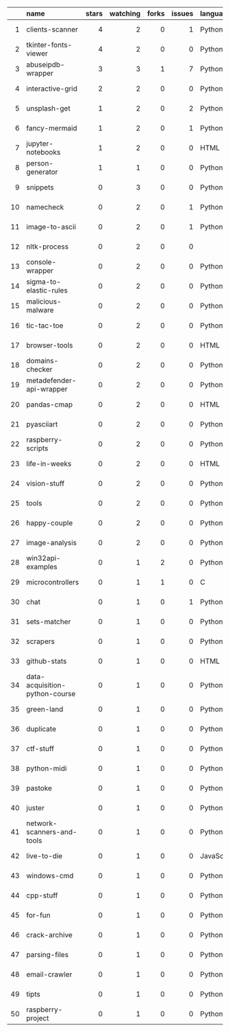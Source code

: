 |    | name                           |   stars |   watching |   forks |   issues | language   | created    | updated    | url                                                         |
|---:|:-------------------------------|--------:|-----------:|--------:|---------:|:-----------|:-----------|:-----------|:------------------------------------------------------------|
|  1 | clients-scanner                |       4 |          2 |       0 |        1 | Python     | 2020-05-26 | 2024-06-13 | https://github.com/streanger/clients-scanner                |
|  2 | tkinter-fonts-viewer           |       4 |          2 |       0 |        0 | Python     | 2020-05-31 | 2024-05-03 | https://github.com/streanger/tkinter-fonts-viewer           |
|  3 | abuseipdb-wrapper              |       3 |          3 |       1 |        7 | Python     | 2021-11-15 | 2024-03-24 | https://github.com/streanger/abuseipdb-wrapper              |
|  4 | interactive-grid               |       2 |          2 |       0 |        0 | Python     | 2020-09-01 | 2024-02-05 | https://github.com/streanger/interactive-grid               |
|  5 | unsplash-get                   |       1 |          2 |       0 |        2 | Python     | 2020-06-11 | 2024-06-04 | https://github.com/streanger/unsplash-get                   |
|  6 | fancy-mermaid                  |       1 |          2 |       0 |        1 | Python     | 2022-03-15 | 2024-01-17 | https://github.com/streanger/fancy-mermaid                  |
|  7 | jupyter-notebooks              |       1 |          2 |       0 |        0 | HTML       | 2022-02-02 | 2022-08-16 | https://github.com/streanger/jupyter-notebooks              |
|  8 | person-generator               |       1 |          1 |       0 |        0 | Python     | 2017-10-01 | 2022-08-19 | https://github.com/streanger/person-generator               |
|  9 | snippets                       |       0 |          3 |       0 |        0 | Python     | 2022-05-22 | 2024-07-16 | https://github.com/streanger/snippets                       |
| 10 | namecheck                      |       0 |          2 |       0 |        1 | Python     | 2022-04-10 | 2023-02-18 | https://github.com/streanger/namecheck                      |
| 11 | image-to-ascii                 |       0 |          2 |       0 |        1 | Python     | 2022-01-29 | 2023-02-19 | https://github.com/streanger/image-to-ascii                 |
| 12 | nltk-process                   |       0 |          2 |       0 |        0 |            | 2022-03-13 | 2022-03-13 | https://github.com/streanger/nltk-process                   |
| 13 | console-wrapper                |       0 |          2 |       0 |        0 | Python     | 2022-03-10 | 2023-02-19 | https://github.com/streanger/console-wrapper                |
| 14 | sigma-to-elastic-rules         |       0 |          2 |       0 |        0 | Python     | 2021-11-24 | 2023-02-19 | https://github.com/streanger/sigma-to-elastic-rules         |
| 15 | malicious-malware              |       0 |          2 |       0 |        0 | Python     | 2021-11-16 | 2022-08-16 | https://github.com/streanger/malicious-malware              |
| 16 | tic-tac-toe                    |       0 |          2 |       0 |        0 | Python     | 2021-08-24 | 2023-02-19 | https://github.com/streanger/tic-tac-toe                    |
| 17 | browser-tools                  |       0 |          2 |       0 |        0 | HTML       | 2021-06-14 | 2022-08-16 | https://github.com/streanger/browser-tools                  |
| 18 | domains-checker                |       0 |          2 |       0 |        0 | Python     | 2021-06-08 | 2022-08-16 | https://github.com/streanger/domains-checker                |
| 19 | metadefender-api-wrapper       |       0 |          2 |       0 |        0 | Python     | 2021-06-07 | 2022-08-16 | https://github.com/streanger/metadefender-api-wrapper       |
| 20 | pandas-cmap                    |       0 |          2 |       0 |        0 | HTML       | 2021-04-25 | 2022-08-19 | https://github.com/streanger/pandas-cmap                    |
| 21 | pyasciiart                     |       0 |          2 |       0 |        0 | Python     | 2021-04-12 | 2022-07-01 | https://github.com/streanger/pyasciiart                     |
| 22 | raspberry-scripts              |       0 |          2 |       0 |        0 | Python     | 2021-01-25 | 2023-02-19 | https://github.com/streanger/raspberry-scripts              |
| 23 | life-in-weeks                  |       0 |          2 |       0 |        0 | HTML       | 2020-10-06 | 2022-08-19 | https://github.com/streanger/life-in-weeks                  |
| 24 | vision-stuff                   |       0 |          2 |       0 |        0 | Python     | 2020-06-03 | 2022-08-19 | https://github.com/streanger/vision-stuff                   |
| 25 | tools                          |       0 |          2 |       0 |        0 | Python     | 2020-05-09 | 2020-09-12 | https://github.com/streanger/tools                          |
| 26 | happy-couple                   |       0 |          2 |       0 |        0 | Python     | 2019-07-29 | 2022-08-19 | https://github.com/streanger/happy-couple                   |
| 27 | image-analysis                 |       0 |          2 |       0 |        0 | Python     | 2018-04-12 | 2023-02-19 | https://github.com/streanger/image-analysis                 |
| 28 | win32api-examples              |       0 |          1 |       2 |        0 | Python     | 2019-07-15 | 2023-02-19 | https://github.com/streanger/win32api-examples              |
| 29 | microcontrollers               |       0 |          1 |       1 |        0 | C          | 2017-03-02 | 2019-03-04 | https://github.com/streanger/microcontrollers               |
| 30 | chat                           |       0 |          1 |       0 |        1 | Python     | 2023-11-27 | 2024-07-13 | https://github.com/streanger/chat                           |
| 31 | sets-matcher                   |       0 |          1 |       0 |        0 | Python     | 2023-09-21 | 2023-09-21 | https://github.com/streanger/sets-matcher                   |
| 32 | scrapers                       |       0 |          1 |       0 |        0 | Python     | 2023-07-24 | 2024-07-04 | https://github.com/streanger/scrapers                       |
| 33 | github-stats                   |       0 |          1 |       0 |        0 | HTML       | 2023-07-09 | 2024-05-03 | https://github.com/streanger/github-stats                   |
| 34 | data-acquisition-python-course |       0 |          1 |       0 |        0 | Python     | 2023-05-16 | 2023-05-16 | https://github.com/streanger/data-acquisition-python-course |
| 35 | green-land                     |       0 |          1 |       0 |        0 | Python     | 2022-12-20 | 2022-12-20 | https://github.com/streanger/green-land                     |
| 36 | duplicate                      |       0 |          1 |       0 |        0 | Python     | 2022-11-01 | 2023-09-08 | https://github.com/streanger/duplicate                      |
| 37 | ctf-stuff                      |       0 |          1 |       0 |        0 | Python     | 2019-07-21 | 2023-02-19 | https://github.com/streanger/ctf-stuff                      |
| 38 | python-midi                    |       0 |          1 |       0 |        0 | Python     | 2019-06-23 | 2023-02-19 | https://github.com/streanger/python-midi                    |
| 39 | pastoke                        |       0 |          1 |       0 |        0 | Python     | 2019-05-26 | 2019-05-30 | https://github.com/streanger/pastoke                        |
| 40 | juster                         |       0 |          1 |       0 |        0 | Python     | 2019-05-21 | 2019-06-09 | https://github.com/streanger/juster                         |
| 41 | network-scanners-and-tools     |       0 |          1 |       0 |        0 | Python     | 2019-04-01 | 2022-08-19 | https://github.com/streanger/network-scanners-and-tools     |
| 42 | live-to-die                    |       0 |          1 |       0 |        0 | JavaScript | 2019-02-01 | 2022-08-16 | https://github.com/streanger/live-to-die                    |
| 43 | windows-cmd                    |       0 |          1 |       0 |        0 | Python     | 2019-01-08 | 2024-02-06 | https://github.com/streanger/windows-cmd                    |
| 44 | cpp-stuff                      |       0 |          1 |       0 |        0 | Python     | 2018-11-10 | 2022-08-19 | https://github.com/streanger/cpp-stuff                      |
| 45 | for-fun                        |       0 |          1 |       0 |        0 | Python     | 2018-07-16 | 2024-02-06 | https://github.com/streanger/for-fun                        |
| 46 | crack-archive                  |       0 |          1 |       0 |        0 | Python     | 2018-06-30 | 2022-08-19 | https://github.com/streanger/crack-archive                  |
| 47 | parsing-files                  |       0 |          1 |       0 |        0 | Python     | 2018-03-22 | 2023-07-19 | https://github.com/streanger/parsing-files                  |
| 48 | email-crawler                  |       0 |          1 |       0 |        0 | Python     | 2018-03-19 | 2022-08-19 | https://github.com/streanger/email-crawler                  |
| 49 | tipts                          |       0 |          1 |       0 |        0 | Python     | 2017-10-03 | 2023-02-19 | https://github.com/streanger/tipts                          |
| 50 | raspberry-project              |       0 |          1 |       0 |        0 | Python     | 2017-07-20 | 2023-07-10 | https://github.com/streanger/raspberry-project              |